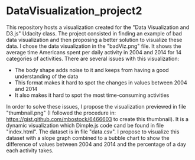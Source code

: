 # DataVisualization_project2

This repository hosts a visualization created for the "Data Visualization and D3.js" Udacity class. 
The project consisted in finding an example of bad data visualization and then proposing a better solution
to visualize these data. I chose the data visualization in the "badViz.png" file. It shows the 
average time Americans spent per daily activity in 2004 and 2014 for 14 categories of activities.
There are several issues with this visualization:
- The body shape adds noise to it and keeps from having a good understanding of the data
- This format makes it hard to spot the changes in values between 2004 and 2014
- It also makes it hard to spot the most time-consuming activities

In order to solve these issues, I propose the visualization previewed in file "thumbnail.png" (I followed the
procedure in: https://gist.github.com/mbostock/6466603 to create this thumbnail). It is a dynamic 
visualization which Dimple.js code cand be found in file "index.html". The dataset is in file "data.csv". 
I propose to visualize this dataset with a slope graph combined to a bubble chart to show the difference
of values between 2004 and 2014 and the percentage of a day each activity takes.
